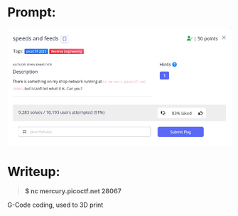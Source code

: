 <h1>
  Prompt:
</h1>

![alt text](prompt.png)

<h1>
  Writeup:
</h1>

> **$ nc mercury.picoctf.net 28067** <br>
<p>G-Code coding, used to 3D print</p>
